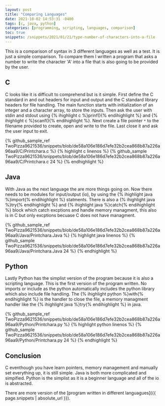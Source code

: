 ```yaml
---
layout: post
title: "Comparing Languages"
date: 2021-10-02 14:53:31 -0400
tags: [c, java, python]
categories: [programming, scripting, languages, comparison]
toc: true
snippets: /snippets/2021/01/21/type-number-of-characters-into-a-file
---
```


This is a comparison of syntax in 3 different languages as well as a test. It
is just a simple comparison. To compare them I written a program that asks a
number to write the character 'A' into a file that is also going to be provided
by the user.

## C

C looks like it is difficult to comprehend but is it simple. First define the C
standard in and out headers for input and output and the C standard library
headers for file handling. The main function starts with initialization of an
integer and a character array, to store the inputs. Then ask the user with
stdin and stdout using {% ihighlight c %}prinf(){% endihighlight %} and
{% ihighlight c %}scanf(){% endihighlight %}. Next create a file pointer `*` to
the filename provided to create, open and write to the file. Last close it and
ask the user input to exit.

{% github_sample_ref TwoPizza9621536/snippets/blob/de58a106e186d7efe32b2cea868b87a226a96aa9/C/Printchara.c %}
{% highlight c linenos %}
{% github_sample TwoPizza9621536/snippets/blob/de58a106e186d7efe32b2cea868b87a226a96aa9/C/Printchara.c 24 %}
{% endhighlight %}

## Java

With Java as the next language the are more things going on. Now there needs to
be modules for input/output (io), by using the
{% ihighlight java %}import{% endihighlight %} statments. There is also a
{% ihighlight java %}try{% endihighlight %} and
{% ihighlight java %}catch{% endihighlight %} block which catch excptions and
handle memory managment, this also is in C but only excptions becuase C does
not have managment.

{% github_sample_ref TwoPizza9621536/snippets/blob/de58a106e186d7efe32b2cea868b87a226a96aa9/Java/Printchara.Java %}
{% highlight java linenos %}
{% github_sample TwoPizza9621536/snippets/blob/de58a106e186d7efe32b2cea868b87a226a96aa9/Java/Printchara.Java 24 %}
{% endhighlight %}

## Python

Lastly Python has the simplist version of the program because it is also a
scripting language. This is the first version of the program
written. No imports or include as the python automatically includes the
python library which also include file handling. The
{% ihighlight python %}with{% endihighlight %} is the handler to close the
file, a memory managment handler like the
{% ihighlight java %}try{% endihighlight %} in java.

{% github_sample_ref TwoPizza9621536/snippets/blob/de58a106e186d7efe32b2cea868b87a226a96aa9/Python/Printchara.py %}
{% highlight python linenos %}
{% github_sample TwoPizza9621536/snippets/blob/de58a106e186d7efe32b2cea868b87a226a96aa9/Python/Printchara.py 24 %}
{% endhighlight %}

## Conclusion

C eventhough you have learn pointers, memory management and manually set
everything up, it is still simple. Java is both more complicated and simpified.
Python is the simplist as it is a beginner language and all of the io is
abstracted.

There are more version of the
[program written in different languagues]({{ page.snippets | absolute_url }}).
